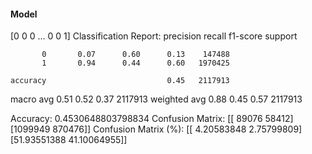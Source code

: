 #### Model
[0 0 0 ... 0 0 1]
Classification Report:
              precision    recall  f1-score   support

           0       0.07      0.60      0.13    147488
           1       0.94      0.44      0.60   1970425

    accuracy                           0.45   2117913
   macro avg       0.51      0.52      0.37   2117913
weighted avg       0.88      0.45      0.57   2117913

Accuracy: 0.4530648803798834
Confusion Matrix:
[[  89076   58412]
 [1099949  870476]]
Confusion Matrix (%):
[[ 4.20583848  2.75799809]
 [51.93551388 41.10064955]]
